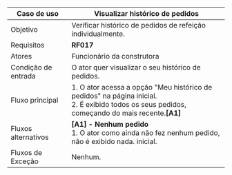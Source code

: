 | Caso de uso         | Visualizar histórico de pedidos                                                                                                                                                                                                                                                                                                                                                                                                                                                                                                                                                                                   |
| ------------------- | ------------------------------------------------------------------------------------------------------------------------------------------------------------------------------------------------------------------------------------------------------------------------------------------------------------------------------------------------------------------------------------------------------------------------------------------------------------------------------------------------------------------------------------------------------------------------------------------------- |
| Objetivo            | Verificar histórico de pedidos de refeição individualmente.                                                                                                                                                                                                                                                                                                                                                                                                                                                                                                                                                             |
| Requisitos          | **RF017**                                                                                                                                                                                                                                                                                                                                                                                                                                                                                                                                                                             |
| Atores              | Funcionário da construtora                                                                                                                                                                                                                                                                                                                                                                                                                                                                                                                                                                        |
| Condição de entrada | O ator quer visualizar o seu histórico de pedidos.                                                                                                                                                                                                                                                                                                                                                                                                                                                                                                                                               |
| Fluxo principal     | 1. O ator acessa a opção "Meu histórico de pedidos" na página inicial. <br> 2. É exibido todos os seus pedidos, começando do mais recente.**[A1]** <br> 
| Fluxos alternativos | **[A1] - Nenhum pedido** <br> 1. O ator como ainda não fez nenhum pedido, não é exibido nada. inicial.                                                                                                                                                                                                                                                                                                                                     |
| Fluxos de Exceção   | Nenhum.                                                                                                                                                                                                                                                                                                                           |
